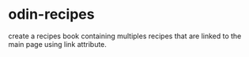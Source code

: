 # odin-recipes

create a recipes book containing multiples recipes that are linked to the main page using link attribute.